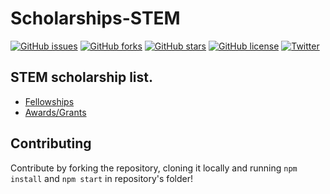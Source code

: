 # Scholarships-STEM

[![GitHub issues](https://img.shields.io/github/issues/tapaswenipathak/Scholarships-STEM.svg)](https://github.com/tapaswenipathak/Scholarships-STEM/issues)
[![GitHub forks](https://img.shields.io/github/forks/tapaswenipathak/Scholarships-STEM.svg)](https://github.com/tapaswenipathak/Scholarships-STEM/network/members)
[![GitHub stars](https://img.shields.io/github/stars/tapaswenipathak/Scholarships-STEM.svg)](https://github.com/tapaswenipathak/Scholarships-STEM/stargazers)
[![GitHub license](https://img.shields.io/github/license/tapaswenipathak/Scholarships-STEM.svg)](https://github.com/tapaswenipathak/Scholarships-STEM/blob/master/LICENSE)
[![Twitter](https://img.shields.io/twitter/url/https/github.com%2Ftapaswenipathak%2FScholarships-STEM%2Fblob%2Fmaster%2FREADME.md.svg
)](https://twitter.com/intent/tweet?text=Wow:&url=https%3A%2F%2Fgithub.com%2Ftapaswenipathak%2FScholarships-STEM%2Fblob%2Fmaster%2FREADME.md)


## STEM scholarship list.

- [Fellowships](./fellowships.md)
- [Awards/Grants](./awards-grants.md)

## Contributing  
Contribute by forking the repository, cloning it locally and running <code>npm install</code> and <code>npm start</code> in repository's folder!
